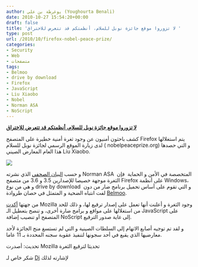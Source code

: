 ```yaml
---
author: يوغرطة بن علي (Youghourta Benali)
date: 2010-10-27 15:54:20+00:00
draft: false
title: 'لا تزوروا موقع جائزة نوبل للسلام، أنظمتكم قد تتعرض للاختراق '
type: post
url: /2010/10/firefox-nobel-peace-prize/
categories:
- Security
- Web
- متصفحات
tags:
- Belmoo
- drive by download
- Firefox
- JavaScript
- Liu Xiaobo
- Nobel
- Norman ASA
- NoScript
---
```


**[لا تزوروا موقع جائزة نوبل للسلام، أنظمتكم قد تتعرض للاختراق]( http://www.it-scoop.com/2010/10/firefox-nobel-peace-prize/)**




كشف باحثون أمنيون عن وجود ثغرة أمنية خطيرة على المتصفح Firefox يتم استغلالها لدى زيارة الموقع الرسمي لجائزة نوبل للسلام ( nobelpeaceprize.org) و التي حصدها هذا العام المعارض الصيني Liu Xiaobo.




[![](http://www.it-scoop.com/wp-content/uploads/2010/10/Firefox-Vulnerability.jpg)
](http://www.it-scoop.com/2010/10/firefox-nobel-peace-prize/)


و حسب [البيان الصحفي](http://norman.com/about_norman/press_center/news_archive/2010/129223/en) الذي نشرته Norman ASA  المتخصصة في الأمن و الحماية  فإن الثغرة موجهة خصيصا للإصدارين 3.5 و 3.6 من متصفح Firefox على أنظمة Windows، و هي من نوع drive by download  و التي تقوم على أساس تحميل برنامج ضار من دون لفت انتباه الضحية و المتمثل في حصان طروادة [Belmoo](http://www.norman.com/security_center/virus_description_archive/129146/).

من جهتها [أكدت](http://blog.mozilla.com/security/2010/10/26/critical-vulnerability-in-firefox-3-5-and-firefox-3-6/) Mozilla وجود الثغرة و أعلنت أنها تعمل على إصدار ترقيع لها، و ذلك للحد من استغلالها على مواقع و برامج ضارة أخرى، و تنصح بتعطيل الـ JavaScript على المتصفح أو تنصيب إضافة NoScript إلى غاية صدور الترقيع.

و لقد تم توجيه أصابع الاتهام إلى السلطات الصينية و التي لم تستسغ منح الجائزة لأحد معارضيها الذي يقبع في أحد سجونها لتنفيذ عقوبة سجنه المحددة بـ 11 عاما.

تحديث: أصدرت Mozilla تحديثا لترقيع الثغرة

شكر خاص لـ [Dj](http://www.it-scoop.com/2010/10/firefox-nobel-peace-prize/#comment-3908) لإشارته لذلك
